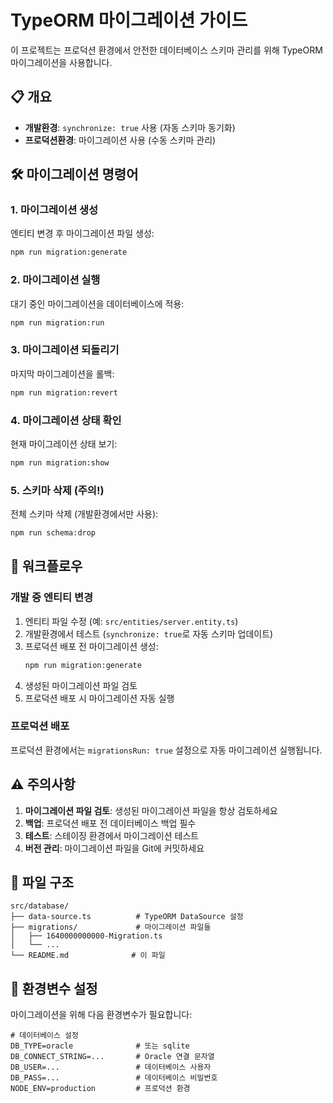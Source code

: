 # TypeORM 마이그레이션 가이드

이 프로젝트는 프로덕션 환경에서 안전한 데이터베이스 스키마 관리를 위해 TypeORM 마이그레이션을 사용합니다.

## 📋 개요

- **개발환경**: `synchronize: true` 사용 (자동 스키마 동기화)
- **프로덕션환경**: 마이그레이션 사용 (수동 스키마 관리)

## 🛠️ 마이그레이션 명령어

### 1. 마이그레이션 생성
엔티티 변경 후 마이그레이션 파일 생성:
```bash
npm run migration:generate
```

### 2. 마이그레이션 실행
대기 중인 마이그레이션을 데이터베이스에 적용:
```bash
npm run migration:run
```

### 3. 마이그레이션 되돌리기
마지막 마이그레이션을 롤백:
```bash
npm run migration:revert
```

### 4. 마이그레이션 상태 확인
현재 마이그레이션 상태 보기:
```bash
npm run migration:show
```

### 5. 스키마 삭제 (주의!)
전체 스키마 삭제 (개발환경에서만 사용):
```bash
npm run schema:drop
```

## 🔄 워크플로우

### 개발 중 엔티티 변경
1. 엔티티 파일 수정 (예: `src/entities/server.entity.ts`)
2. 개발환경에서 테스트 (`synchronize: true`로 자동 스키마 업데이트)
3. 프로덕션 배포 전 마이그레이션 생성:
   ```bash
   npm run migration:generate
   ```
4. 생성된 마이그레이션 파일 검토
5. 프로덕션 배포 시 마이그레이션 자동 실행

### 프로덕션 배포
프로덕션 환경에서는 `migrationsRun: true` 설정으로 자동 마이그레이션 실행됩니다.

## ⚠️ 주의사항

1. **마이그레이션 파일 검토**: 생성된 마이그레이션 파일을 항상 검토하세요
2. **백업**: 프로덕션 배포 전 데이터베이스 백업 필수
3. **테스트**: 스테이징 환경에서 마이그레이션 테스트
4. **버전 관리**: 마이그레이션 파일을 Git에 커밋하세요

## 📁 파일 구조

```
src/database/
├── data-source.ts          # TypeORM DataSource 설정
├── migrations/             # 마이그레이션 파일들
│   ├── 1640000000000-Migration.ts
│   └── ...
└── README.md              # 이 파일
```

## 🔧 환경변수 설정

마이그레이션을 위해 다음 환경변수가 필요합니다:

```env
# 데이터베이스 설정
DB_TYPE=oracle              # 또는 sqlite
DB_CONNECT_STRING=...       # Oracle 연결 문자열
DB_USER=...                 # 데이터베이스 사용자
DB_PASS=...                 # 데이터베이스 비밀번호
NODE_ENV=production         # 프로덕션 환경
```